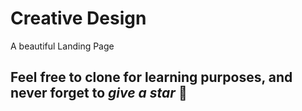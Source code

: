 # Creative Design

A beautiful Landing Page

## Feel free to clone for learning purposes, and never forget to ***give a star*** 🌟